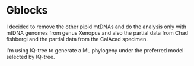 # Gblocks
I decided to remove the other pipid mtDNAs and do the analysis only with mtDNA genomes from genus Xenopus and also the partial data from Chad fishbergi and the partial data from the CalAcad specimen.

I'm using IQ-tree to generate a ML phylogeny under the preferred model selected by IQ-tree.

